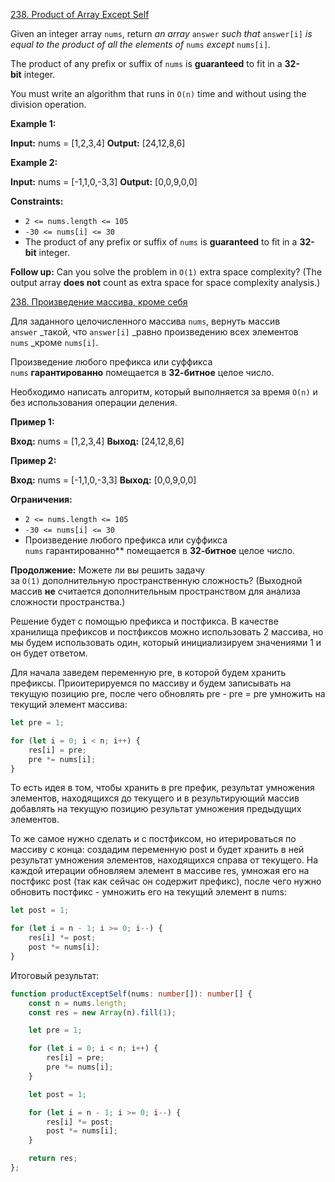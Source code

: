 
[238. Product of Array Except Self](https://leetcode.com/problems/product-of-array-except-self/)

Given an integer array `nums`, return _an array_ `answer` _such that_ `answer[i]` _is equal to the product of all the elements of_ `nums` _except_ `nums[i]`.

The product of any prefix or suffix of `nums` is **guaranteed** to fit in a **32-bit** integer.

You must write an algorithm that runs in `O(n)` time and without using the division operation.

**Example 1:**

**Input:** nums = [1,2,3,4]
**Output:** [24,12,8,6]

**Example 2:**

**Input:** nums = [-1,1,0,-3,3]
**Output:** [0,0,9,0,0]

**Constraints:**

- `2 <= nums.length <= 105`
- `-30 <= nums[i] <= 30`
- The product of any prefix or suffix of `nums` is **guaranteed** to fit in a **32-bit** integer.

**Follow up:** Can you solve the problem in `O(1)` extra space complexity? (The output array **does not** count as extra space for space complexity analysis.)

[238. Произведение массива, кроме себя](https://leetcode.com/problems/product-of-array-except-self/)

Для заданного целочисленного массива `nums`, вернуть массив `answer` _такой, что `answer[i]` _равно произведению всех элементов `nums` _кроме `nums[i]`.

Произведение любого префикса или суффикса `nums` **гарантированно** помещается в **32-битное** целое число.

Необходимо написать алгоритм, который выполняется за время `O(n)` и без использования операции деления.

**Пример 1:**

**Вход:** nums = [1,2,3,4]
**Выход:** [24,12,8,6]

**Пример 2:**

**Вход:** nums = [-1,1,0,-3,3]
**Выход:** [0,0,9,0,0]

**Ограничения:**

- `2 <= nums.length <= 105`
- `-30 <= nums[i] <= 30`
- Произведение любого префикса или суффикса `nums` гарантированно** помещается в **32-битное** целое число.

**Продолжение:** Можете ли вы решить задачу за `O(1)` дополнительную пространственную сложность? (Выходной массив **не** считается дополнительным пространством для анализа сложности пространства.)

Решение будет с помощью префикса и постфикса. В качестве хранилища префиксов и постфиксов можно использовать 2 массива, но мы будем использовать один, который инициализируем значениями 1 и он будет ответом.

Для начала заведем переменную pre, в которой будем хранить префиксы. Приоитерируемся по массиву и будем записывать на текущую позицию pre, после чего обновлять pre - pre = pre умножить на текущий элемент массива:

```typescript
let pre = 1;

for (let i = 0; i < n; i++) {
	res[i] = pre;
	pre *= nums[i];
}
```

То есть идея в том, чтобы хранить в pre префик, результат умножения элементов, находящихся до текущего и в результирующий массив добавлять на текущую позицию результат умножения предыдущих элементов.

То же самое нужно сделать и с постфиксом, но итерироваться по массиву с конца: создадим переменную post и будет хранить в ней результат умножения элементов, находящихся справа от текущего. На каждой итерации обновляем элемент в массиве res, умножая его на постфикс post (так как сейчас он содержит префикс), после чего нужно обновить постфикс - умножить его на текущий элемент в nums:

```typescript
let post = 1;

for (let i = n - 1; i >= 0; i--) {
	res[i] *= post;
	post *= nums[i];
}
```

Итоговый результат:

```typescript
function productExceptSelf(nums: number[]): number[] {
    const n = nums.length;
    const res = new Array(n).fill(1);

    let pre = 1;

    for (let i = 0; i < n; i++) {
        res[i] = pre;
        pre *= nums[i];
    }

    let post = 1;

    for (let i = n - 1; i >= 0; i--) {
        res[i] *= post;
        post *= nums[i];
    }

    return res;
};
```